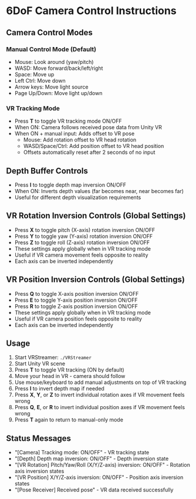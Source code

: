 # 6DoF Camera Control Instructions

## Camera Control Modes

### Manual Control Mode (Default)
- Mouse: Look around (yaw/pitch)
- WASD: Move forward/back/left/right
- Space: Move up
- Left Ctrl: Move down
- Arrow keys: Move light source
- Page Up/Down: Move light up/down

### VR Tracking Mode
- Press **T** to toggle VR tracking mode ON/OFF
- When ON: Camera follows received pose data from Unity VR
- When ON + manual input: Adds offset to VR pose
  - Mouse: Add rotation offset to VR head rotation
  - WASD/Space/Ctrl: Add position offset to VR head position
  - Offsets automatically reset after 2 seconds of no input

## Depth Buffer Controls
- Press **I** to toggle depth map inversion ON/OFF
- When ON: Inverts depth values (far becomes near, near becomes far)
- Useful for different depth visualization requirements

## VR Rotation Inversion Controls (Global Settings)
- Press **X** to toggle pitch (X-axis) rotation inversion ON/OFF
- Press **Y** to toggle yaw (Y-axis) rotation inversion ON/OFF  
- Press **Z** to toggle roll (Z-axis) rotation inversion ON/OFF
- These settings apply globally when in VR tracking mode
- Useful if VR camera movement feels opposite to reality
- Each axis can be inverted independently

## VR Position Inversion Controls (Global Settings)
- Press **Q** to toggle X-axis position inversion ON/OFF
- Press **E** to toggle Y-axis position inversion ON/OFF
- Press **R** to toggle Z-axis position inversion ON/OFF
- These settings apply globally when in VR tracking mode
- Useful if VR camera position feels opposite to reality
- Each axis can be inverted independently

## Usage
1. Start VRStreamer: `./VRStreamer`
2. Start Unity VR scene
3. Press **T** to toggle VR tracking (ON by default)
4. Move your head in VR - camera should follow
5. Use mouse/keyboard to add manual adjustments on top of VR tracking
6. Press **I** to invert depth map if needed
7. Press **X**, **Y**, or **Z** to invert individual rotation axes if VR movement feels wrong
8. Press **Q**, **E**, or **R** to invert individual position axes if VR movement feels wrong
9. Press **T** again to return to manual-only mode

## Status Messages
- "[Camera] Tracking mode: ON/OFF" - VR tracking state
- "[Depth] Depth map inversion: ON/OFF" - Depth inversion state
- "[VR Rotation] Pitch/Yaw/Roll (X/Y/Z-axis) inversion: ON/OFF" - Rotation axis inversion states
- "[VR Position] X/Y/Z-axis inversion: ON/OFF" - Position axis inversion states
- "[Pose Receiver] Received pose" - VR data received successfully
